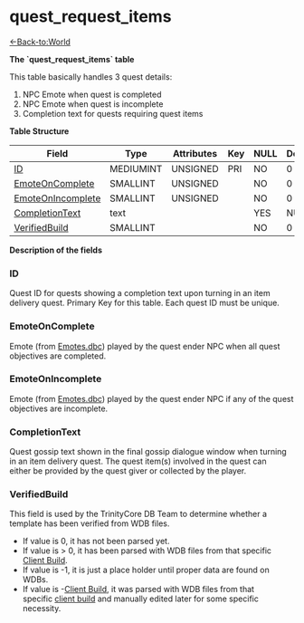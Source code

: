 # quest\_request\_items

[<-Back-to:World](database-world)

**The \`quest\_request\_items\` table**

This table basically handles 3 quest details:

1.  NPC Emote when quest is completed
2.  NPC Emote when quest is incomplete
3.  Completion text for quests requiring quest items

**Table Structure**

| Field                                   | Type      | Attributes | Key | NULL | Default | Comment |
| --------------------------------------- | --------- | ---------- | --- | ---- | ------- | ------- |
| [ID](#id)                               | MEDIUMINT | UNSIGNED   | PRI | NO   | 0       |         |
| [EmoteOnComplete](#emoteoncomplete)     | SMALLINT  | UNSIGNED   |     | NO   | 0       |         |
| [EmoteOnIncomplete](#emoteonincomplete) | SMALLINT  | UNSIGNED   |     | NO   | 0       |         |
| [CompletionText](#completiontext)       | text      |            |     | YES  | NULL    |         |
| [VerifiedBuild](#verifiedbuild)         | SMALLINT  |            |     | NO   | 0       |         |

**Description of the fields**

### ID

Quest ID for quests showing a completion text upon turning in an item delivery quest.
Primary Key for this table. Each quest ID must be unique.

### EmoteOnComplete

Emote (from [Emotes.dbc](emotes)) played by the quest ender NPC when all quest objectives are completed.

### EmoteOnIncomplete

Emote (from [Emotes.dbc](emotes)) played by the quest ender NPC if any of the quest objectives are incomplete.

### CompletionText

Quest gossip text shown in the final gossip dialogue window when turning in an item delivery quest.
The quest item(s) involved in the quest can either be provided by the quest giver or collected by the player.

### VerifiedBuild

This field is used by the TrinityCore DB Team to determine whether a template has been verified from WDB files.

-   If value is 0, it has not been parsed yet.
-   If value is &gt; 0, it has been parsed with WDB files from that specific [Client Build](realmlist#gamebuild).
-   If value is -1, it is just a place holder until proper data are found on WDBs.
-   If value is -[Client Build](realmlist#gamebuild), it was parsed with WDB files from that specific [client build](realmlist#gamebuild) and manually edited later for some specific necessity.
